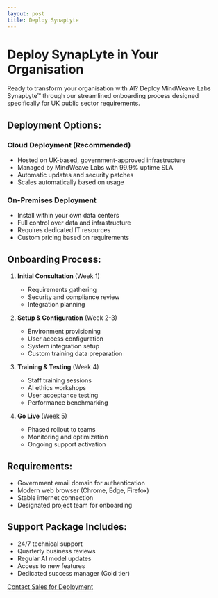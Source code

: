 ```yaml
---
layout: post
title: Deploy SynapLyte
---
```


# Deploy SynapLyte in Your Organisation

Ready to transform your organisation with AI? Deploy MindWeave Labs SynapLyte™ through our streamlined onboarding process designed specifically for UK public sector requirements.

## Deployment Options:

### Cloud Deployment (Recommended)

- Hosted on UK-based, government-approved infrastructure
- Managed by MindWeave Labs with 99.9% uptime SLA
- Automatic updates and security patches
- Scales automatically based on usage

### On-Premises Deployment

- Install within your own data centers
- Full control over data and infrastructure
- Requires dedicated IT resources
- Custom pricing based on requirements

## Onboarding Process:

1. **Initial Consultation** (Week 1)

   - Requirements gathering
   - Security and compliance review
   - Integration planning

2. **Setup & Configuration** (Week 2-3)

   - Environment provisioning
   - User access configuration
   - System integration setup
   - Custom training data preparation

3. **Training & Testing** (Week 4)

   - Staff training sessions
   - AI ethics workshops
   - User acceptance testing
   - Performance benchmarking

4. **Go Live** (Week 5)
   - Phased rollout to teams
   - Monitoring and optimization
   - Ongoing support activation

## Requirements:

- Government email domain for authentication
- Modern web browser (Chrome, Edge, Firefox)
- Stable internet connection
- Designated project team for onboarding

## Support Package Includes:

- 24/7 technical support
- Quarterly business reviews
- Regular AI model updates
- Access to new features
- Dedicated success manager (Gold tier)

[Contact Sales for Deployment](#)
